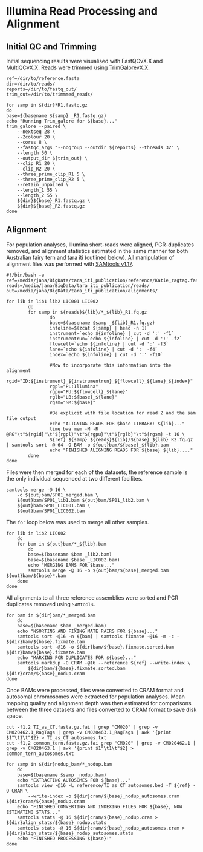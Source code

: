 # Illumina Read Processing and Alignment
## Initial QC and Trimming
Initial sequencing results were visualised with FastQCvX.X and MultiQCvX.X. Reads were trimmed using [TrimGalorevX.X](https://www.bioinformatics.babraham.ac.uk/projects/trim_galore/).  
```
ref=/dir/to/reference.fasta
dir=/dir/to/reads/
reports=/dir/to/fastq_out/
trim_out=/dir/to/trimmmed_reads/

for samp in ${dir}*R1.fastq.gz
do
base=$(basename ${samp} _R1.fastq.gz)
echo "Running Trim_galore for ${base}..."
trim_galore --paired \
    --nextseq 28 \
    --2colour 20 \
    --cores 8 \
    --fastqc_args "--nogroup --outdir ${reports} --threads 32" \
    --length 50 \
    --output_dir ${trim_out} \
    --clip_R1 20 \
    --clip_R2 20 \
    --three_prime_clip_R1 5 \
    --three_prime_clip_R2 5 \
    --retain_unpaired \
    --length_1 55 \
    --length_2 55 \
    ${dir}${base}_R1.fastq.gz \
    ${dir}${base}_R2.fastq.gz
done
```
## Alignment
For population analyses, Illumina short-reads were aligned, PCR-duplicates removed, and alignment statistics estimated in the same manner for both Australian fairy tern and tara iti (outlined below). All manipulation of alignment files was performed with [SAMtools v1.17](https://www.htslib.org/).  
```
#!/bin/bash -e
ref=/media/jana/BigData/tara_iti_publication/reference/Katie_ragtag.fasta
reads=/media/jana/BigData/tara_iti_publication/reads/
out=/media/jana/BigData/tara_iti_publication/alignments/

for lib in lib1 lib2 LIC001 LIC002
        do
        for samp in ${reads}${lib}/*_${lib}_R1.fq.gz
                do
                base=$(basename $samp _${lib}_R1.fq.gz)
                infoline=$(zcat ${samp} | head -n 1)
                instrument=`echo ${infoline} | cut -d ':' -f1`
                instrumentrun=`echo ${infoline} | cut -d ':' -f2`
                flowcell=`echo ${infoline} | cut -d ':' -f3`
                lane=`echo ${infoline} | cut -d ':' -f4`
                index=`echo ${infoline} | cut -d ':' -f10`

                #Now to incorporate this information into the alignment
                rgid="ID:${instrument}_${instrumentrun}_${flowcell}_${lane}_${index}"
                rgpl="PL:Illumina"
                rgpu="PU:${flowcell}_${lane}"
                rglb="LB:${base}_${lane}"
                rgsm="SM:${base}"

                #Be explicit with file location for read 2 and the sam file output
                echo "ALIGNING READS FOR $base LIBRARY: ${lib}..." 
                time bwa mem -M -R @RG"\t"${rgid}"\t"${rgpl}"\t"${rgpu}"\t"${rglb}"\t"${rgsm} -t 16 \
                ${ref} ${samp} ${reads}${lib}/${base}_${lib}_R2.fq.gz | samtools sort -@ 64 -O BAM -o ${out}bam/${base}_${lib}.bam
                echo "FINISHED ALIGNING READS FOR ${base} ${lib}...."
        done
done
```
Files were then merged for each of the datasets, the reference sample is the only individual sequenced at two different facilites.  
```
samtools merge -@ 16 \
    -o ${out}bam/SP01_merged.bam \
    ${out}bam/SP01_lib1.bam ${out}bam/SP01_lib2.bam \
    ${out}bam/SP01_LIC001.bam \
    ${out}bam/SP01_LIC002.bam
```
 
 The `for` loop below was used to merge all other samples.  
```
for lib in lib2 LIC002
    do
    for bam in ${out}bam/*_${lib}.bam
        do
        base=$(basename $bam _lib2.bam)
        base=$(basename $base _LIC002.bam)
        echo "MERGING BAMS FOR $base..."
        samtools merge -@ 16 -o ${out}bam/${base}_merged.bam ${out}bam/${base}*.bam
    done
done
```

All alignments to all three reference assemblies were sorted and PCR duplicates removed using `SAMtools`.  
```
for bam in ${dir}bam/*_merged.bam
    do
    base=$(basename $bam _merged.bam)
    echo "NSORTING AND FIXING MATE PAIRS FOR ${base}..."
    samtools sort -@16 -n ${bam} | samtools fixmate -@16 -m -c - ${dir}bam/${base}.fixmate.bam
    samtools sort -@16 -o ${dir}bam/${base}.fixmate.sorted.bam ${dir}bam/${base}.fixmate.bam
    echo "MARKING PCR DUPLICATES FOR ${base}..."
    samtools markdup -O CRAM -@16 --reference ${ref} --write-index \
        ${dir}bam/${base}.fixmate.sorted.bam ${dir}cram/${base}_nodup.cram
done
```
Once BAMs were processed, files were converted to CRAM format and autosomal chromosomes were extracted for population analyses. Mean mapping quality and alignment depth was then estimated for comparisons between the three datasets and files converted to CRAM format to save disk space.  
```
cut -f1,2 TI_as_CT.fasta.gz.fai | grep "CM020" | grep -v CM020462.1_RagTags | grep -v CM020463.1_RagTags | awk '{print $1"\t1\t"$2} > TI_as_CT_autosomes.txt
cut -f1,2 common_tern.fasta.gz.fai grep "CM020" | grep -v CM020462.1 | grep -v CM020463.1 | awk '{print $1"\t1\t"$2} > common_tern_autosomes.txt

for samp in ${dir}nodup_bam/*_nodup.bam
    do
    base=$(basename $samp _nodup.bam)
    echo "EXTRACTING AUTOSOMES FOR ${base}..."
    samtools view -@16 -L reference/TI_as_CT_autosomes.bed -T ${ref} -O CRAM \
        --write-index -o ${dir}cram/${base}_nodup_autosomes.cram ${dir}cram/${base}_nodup.cram
    echo "FINISHED CONVERTING AND INDEXING FILES FOR ${base}, NOW ESTIMATING STATS..."
    samtools stats -@ 16 ${dir}cram/${base}_nodup.cram > ${dir}align_stats/${base}_nodup.stats
    samtools stats -@ 16 ${dir}cram/${base}_nodup_autosomes.cram > ${dir}align_stats/${base}_nodup_autosomes.stats
    echo "FINISHED PROCESSING ${base}!"
done
```